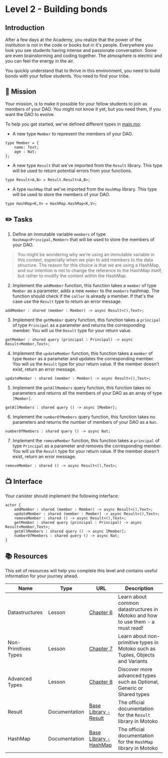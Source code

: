 # Level 2 - Building bonds

## Introduction

After a few days at the Academy, you realize that the power of the institution is not in the code or books but in it's people. Everywhere you look you see students having intense and passionate conversation. Some are even brainstorming and coding together. The atmosphere is electric and you can feel the energy in the air.

You quickly understand that to thrive in this environment, you need to build bonds with your fellow students. You need to find your tribe.

## 🎯 Mission

Your mission, is to make it possible for your fellow students to join as members of your DAO. You might not know it yet, but you need them, if you want the DAO to evolve.

To help you get started, we've defined different types in [main.mo](../../src/main.mo):

- A new type `Member` to represent the members of your DAO.

```motoko
type Member = {
    name: Text;
    age : Nat;
};
```

- A new type `Result` that we've imported from the `Result` library. This type will be used to return potential errors from your functions.

```motoko
type Result<A,B> = Result.Result<A,B>;
```

- A type `HashMap` that we've imported from the `HashMap` library. This type will be used to store the members of your DAO.

```motoko
type HashMap<K,V> = HashMap.HashMap<K,V>;
```

## ✏️ Tasks

1. Define an immutable variable `members` of type `Hashmap<Principal,Member>` that will be used to store the members of your DAO.

> You might be wondering why we're using an immutable variable in this context, especially when we plan to add members to the data structure. The reason for this choice is that we are using a HashMap, and our intention is not to change the reference to the HashMap itself, but rather to modify the content within the HashMap.

2. Implement the `addMember` function, this function takes a `member` of type `Member` as a parameter, adds a new `member` to the `members` hashmap. The function should check if the `caller` is already a member. If that's the case use the `Result` type to return an error message.

```motoko
addMember : shared (member : Member) -> async Result<(),Text>;
```

3. Implement the `getMember` query function, this function takes a `principal` of type `Principal` as a parameter and returns the corresponding member. You will us the `Result` type for your return value.

```motoko
getMember : shared query (principal : Principal) -> async Result<Member,Text>;
```

4. Implement the `updateMember` function, this function takes a `member` of type `Member` as a parameter and updates the corresponding member. You will us the `Result` type for your return value. If the member doesn't exist, return an error message.

```motoko
updateMember : shared (member : Member) -> async Result<(),Text>;
```

5. Implement the `getAllMembers` query function, this function takes no parameters and returns all the members of your DAO as an array of type `[Member]`.

```motoko
getAllMembers : shared query () -> async [Member];
```

6. Implement the `numberOfMembers` query function, this function takes no parameters and returns the number of members of your DAO as a `Nat`.

```motoko
numberOfMembers : shared query () -> async Nat;
```

7. Implement the `removeMember` function, this function takes a `principal` of type `Principal` as a parameter and removes the corresponding member. You will us the `Result` type for your return value. If the member doesn't exist, return an error message.

```motoko
removeMember : shared () -> async Result<(),Text>;
```

## 📺 Interface

Your canister should implement the following interface:

```motoko
actor {
    addMember : shared (member : Member) -> async Result<(),Text>;
    updateMember : shared (member : Member) -> async Result<(),Text>;
    removeMember : shared () -> async Result<(),Text>;
    getMember : shared query (principal : Principal) -> async Result<Member,Text>;
    getAllMembers : shared query () -> async [Member];
    numberOfMembers : shared query () -> async Nat;
}
```

## 📚 Resources

This set of resources will help you complete this level and contains useful information for your journey ahead.

| Name                 | Type          | URL                                                                                                    | Description                                                                    |
| -------------------- | ------------- | ------------------------------------------------------------------------------------------------------ | ------------------------------------------------------------------------------ |
| Datastructures       | Lesson        | [Chapter 6](https://github.com/motoko-bootcamp/dao-adventure/blob/main/lessons/chapter-6/CHAPTER-6.MD) | Learn about common datastructures in Motoko and how to use them - a must read! |
| Non-Primitives Types | Lesson        | [Chapter 7](https://github.com/motoko-bootcamp/dao-adventure/blob/main/lessons/chapter-7/CHAPTER-7.MD) | Learn about non-primitive types in Motoko such as Tuples, Objects and Variants |
| Advanced Types       | Lesson        | [Chapter 8](https://github.com/motoko-bootcamp/dao-adventure/blob/main/lessons/chapter-8/CHAPTER-8.MD) | Discover more advanced types such as Optional, Generic or Shared types         |
| Result               | Documentation | [Base Library - Result](https://internetcomputer.org/docs/current/motoko/main/base/Result)             | The official documentation for the `Result` library in Motoko                  |
| HashMap              | Documentation | [Base Library - HashMap](https://internetcomputer.org/docs/current/motoko/main/base/HashMap)           | The official documentation for the `HashMap` library in Motoko                 |
